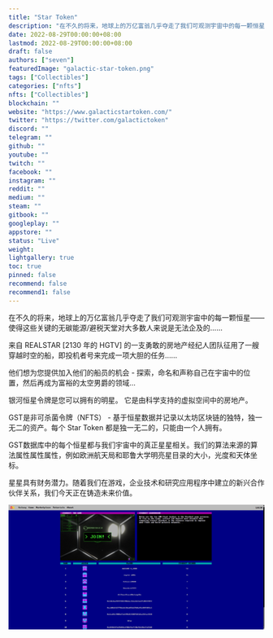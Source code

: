 ```yaml
---
title: "Star Token"
description: "在不久的将来，地球上的万亿富翁几乎夺走了我们可观测宇宙中的每一颗恒星——使得这些关键的无碳能源/避税天堂对大多数人来说是无法企及的……"
date: 2022-08-29T00:00:00+08:00
lastmod: 2022-08-29T00:00:00+08:00
draft: false
authors: ["seven"]
featuredImage: "galactic-star-token.png"
tags: ["Collectibles"]
categories: ["nfts"]
nfts: ["Collectibles"]
blockchain: ""
website: "https://www.galacticstartoken.com/"
twitter: "https://twitter.com/galactictoken"
discord: ""
telegram: ""
github: ""
youtube: ""
twitch: ""
facebook: ""
instagram: ""
reddit: ""
medium: ""
steam: ""
gitbook: ""
googleplay: ""
appstore: ""
status: "Live"
weight: 
lightgallery: true
toc: true
pinned: false
recommend: false
recommend1: false
---
```

在不久的将来，地球上的万亿富翁几乎夺走了我们可观测宇宙中的每一颗恒星——使得这些关键的无碳能源/避税天堂对大多数人来说是无法企及的……

来自 REALSTAR [2130 年的 HGTV] 的一支勇敢的房地产经纪人团队征用了一艘穿越时空的船，即投机者号来完成一项大胆的任务……

他们想为您提供加入他们的船员的机会 - 探索，命名和声称自己在宇宙中的位置，然后再成为富裕的太空男爵的领域...

银河恒星令牌是您可以拥有的明星。
它是由科学支持的虚拟空间中的房地产。

GST是非可杀菌令牌（NFTS） - 基于恒星数据并记录以太坊区块链的独特，独一无二的资产。每个 Star Token 都是独一无二的，只能由一个人拥有。

GST数据库中的每个恒星都与我们宇宙中的真正星星相关。我们的算法来源的算法属性属性属性，例如欧洲航天局和耶鲁大学明亮星目录的大小，光度和天体坐标。

星星具有财务潜力。随着我们在游戏，企业技术和研究应用程序中建立的新兴合作伙伴关系，我们今天正在铸造未来价值。

![nft](1661757873640.png)